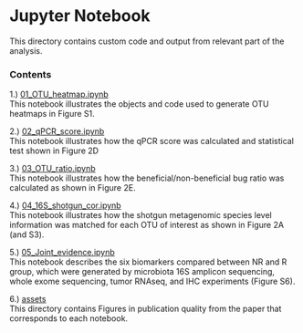 # Jupyter Notebook

This directory contains custom code and output from relevant part of the analysis.


### Contents

1.) [01_OTU_heatmap.ipynb](01_OTU_heatmap.ipynb)
<br>This notebook illustrates the objects and code used to generate OTU heatmaps in Figure S1.

2.) [02_qPCR_score.ipynb](02_qPCR_score.ipynb)
<br>This notebook illustrates how the qPCR score was calculated and statistical test shown in Figure 2D

3.) [03_OTU_ratio.ipynb](03_OTU_ratio.ipynb)
<br>This notebook illustrates how the beneficial/non-beneficial bug ratio was calculated as shown in Figure 2E.

4.) [04_16S_shotgun_cor.ipynb](04_16S_shotgun_cor.ipynb)
<br>This notebook illustrates how the shotgun metagenomic species level information was matched for each OTU of interest as shown in Figure 2A (and S3).

5.) [05_Joint_evidence.ipynb](05_Joint_evidence.ipynb)
<br>This notebook describes the six biomarkers compared between NR and R group, which were generated by microbiota 16S amplicon sequencing, whole exome sequencing, tumor RNAseq, and IHC experiments (Figure S6).

6.) [assets](assets)
<br>This directory contains Figures in publication quality from the paper that corresponds to each notebook.
